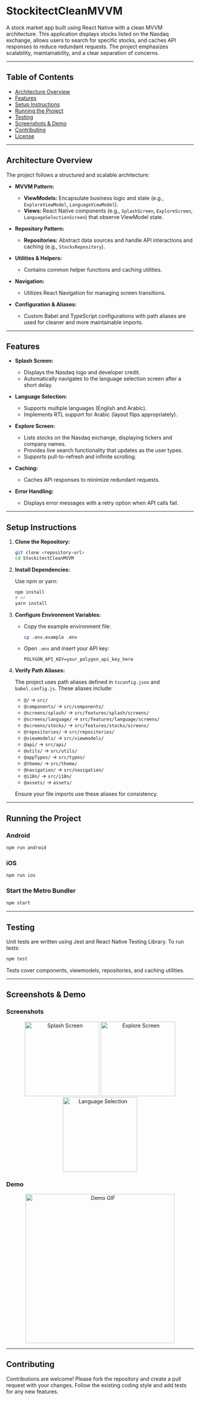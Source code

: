 # StockitectCleanMVVM

A stock market app built using React Native with a clean MVVM architecture. This application displays stocks listed on the Nasdaq exchange, allows users to search for specific stocks, and caches API responses to reduce redundant requests. The project emphasizes scalability, maintainability, and a clear separation of concerns.

---

## Table of Contents

- [Architecture Overview](#architecture-overview)
- [Features](#features)
- [Setup Instructions](#setup-instructions)
- [Running the Project](#running-the-project)
- [Testing](#testing)
- [Screenshots & Demo](#screenshots--demo)
- [Contributing](#contributing)
- [License](#license)

---

## Architecture Overview

The project follows a structured and scalable architecture:

- **MVVM Pattern:**  
  - **ViewModels:** Encapsulate business logic and state (e.g., `ExploreViewModel`, `LanguageViewModel`).  
  - **Views:** React Native components (e.g., `SplashScreen`, `ExploreScreen`, `LanguageSelectionScreen`) that observe ViewModel state.

- **Repository Pattern:**  
  - **Repositories:** Abstract data sources and handle API interactions and caching (e.g., `StocksRepository`).

- **Utilities & Helpers:**  
  - Contains common helper functions and caching utilities.

- **Navigation:**  
  - Utilizes React Navigation for managing screen transitions.

- **Configuration & Aliases:**  
  - Custom Babel and TypeScript configurations with path aliases are used for cleaner and more maintainable imports.

---

## Features

- **Splash Screen:**  
  - Displays the Nasdaq logo and developer credit.
  - Automatically navigates to the language selection screen after a short delay.

- **Language Selection:**  
  - Supports multiple languages (English and Arabic).
  - Implements RTL support for Arabic (layout flips appropriately).

- **Explore Screen:**  
  - Lists stocks on the Nasdaq exchange, displaying tickers and company names.
  - Provides live search functionality that updates as the user types.
  - Supports pull-to-refresh and infinite scrolling.

- **Caching:**  
  - Caches API responses to minimize redundant requests.

- **Error Handling:**  
  - Displays error messages with a retry option when API calls fail.

---

## Setup Instructions

1. **Clone the Repository:**

   ```bash
   git clone <repository-url>
   cd StockitectCleanMVVM

2. **Install Dependencies:**

   Use npm or yarn:

   ```bash
   npm install
   # or
   yarn install
   ```

3. **Configure Environment Variables:**

    - Copy the example environment file:

      ```bash
      cp .env.example .env
      ```

    - Open `.env` and insert your API key:

      ```
      POLYGON_API_KEY=your_polygon_api_key_here
      ```

4. **Verify Path Aliases:**

   The project uses path aliases defined in `tsconfig.json` and `babel.config.js`. These aliases include:
    - `@/` → `src/`
    - `@components/` → `src/components/`
    - `@screens/splash/` → `src/features/splash/screens/`
    - `@screens/language/` → `src/features/language/screens/`
    - `@screens/stocks/` → `src/features/stocks/screens/`
    - `@repositories/` → `src/repositories/`
    - `@viewmodels/` → `src/viewmodels/`
    - `@api/` → `src/api/`
    - `@utils/` → `src/utils/`
    - `@appTypes/` → `src/types/`
    - `@theme/` → `src/theme/`
    - `@navigation/` → `src/navigation/`
    - `@i18n/` → `src/i18n/`
    - `@assets/` → `assets/`

   Ensure your file imports use these aliases for consistency.

---

## Running the Project

### Android

```bash
npm run android
```

### iOS

```bash
npm run ios
```

### Start the Metro Bundler

```bash
npm start
```

---

## Testing

Unit tests are written using Jest and React Native Testing Library. To run tests:

```bash
npm test
```

Tests cover components, viewmodels, repositories, and caching utilities.

---

## Screenshots & Demo

### Screenshots

<p align="center">
  <img src="./assets/screenshots/splash-screen.jpg" width="200" alt="Splash Screen" />
  <img src="./assets/screenshots/explore-screen.jpg" width="200" alt="Explore Screen" />
  <img src="./assets/screenshots/language-selection.jpg" width="200" alt="Language Selection" />
</p>

### Demo

<p align="center">
  <img src="./assets/demo/demo.gif" width="400" alt="Demo GIF" />
</p>


---

## Contributing

Contributions are welcome! Please fork the repository and create a pull request with your changes. Follow the existing coding style and add tests for any new features.
